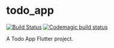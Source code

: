 # todo_app

[![Build Status](https://app.bitrise.io/app/c38e2bab3b01de3e/status.svg?token=yTyeQxAhdRJd3cy4wnlGiA&branch=master)](https://app.bitrise.io/app/c38e2bab3b01de3e) [![Codemagic build status](https://api.codemagic.io/apps/5ea7dbc31378d50011d5b90a/5ea7dbc31378d50011d5b909/status_badge.svg)](https://codemagic.io/apps/5ea7dbc31378d50011d5b90a/5ea7dbc31378d50011d5b909/latest_build)

A Todo App Flutter project.
